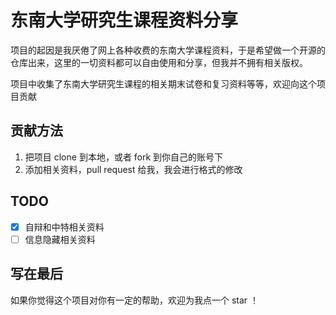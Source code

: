# 东南大学研究生课程资料分享

项目的起因是我厌倦了网上各种收费的东南大学课程资料，于是希望做一个开源的仓库出来，这里的一切资料都可以自由使用和分享，但我并不拥有相关版权。

项目中收集了东南大学研究生课程的相关期末试卷和复习资料等等，欢迎向这个项目贡献

## 贡献方法

1. 把项目 clone 到本地，或者 fork 到你自己的账号下
2. 添加相关资料，pull request 给我，我会进行格式的修改

## TODO

- [x] 自辩和中特相关资料
- [ ] 信息隐藏相关资料

## 写在最后

如果你觉得这个项目对你有一定的帮助，欢迎为我点一个 star ！
